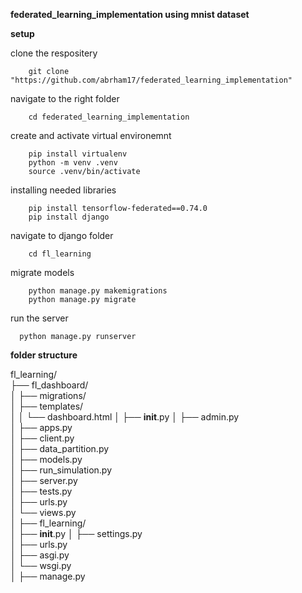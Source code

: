 **federated_learning_implementation using mnist dataset**

**setup**

clone the respositery
  
        git clone "https://github.com/abrham17/federated_learning_implementation"

navigate to the right folder
        
        cd federated_learning_implementation

create and activate virtual environemnt

        pip install virtualenv
        python -m venv .venv
        source .venv/bin/activate
  
installing needed libraries

        pip install tensorflow-federated==0.74.0
        pip install django

navigate to django folder
        
        cd fl_learning

migrate models 

        python manage.py makemigrations
        python manage.py migrate

run the server

      python manage.py runserver    


**folder structure**

fl_learning/                     
    ├── fl_dashboard/                 
    │     ├── migrations/               
    │     ├── templates/               
    │     │   └── dashboard.html
    │     ├── __init__.py
    │     ├── admin.py                  
    │     ├── apps.py                   
    │     ├── client.py                 
    │     ├── data_partition.py         
    │     ├── models.py                 
    │     ├── run_simulation.py        
    │     ├── server.py                 
    │     ├── tests.py                  
    │     ├── urls.py                   
    │     └── views.py                  
    │
    ├── fl_learning/                
    │     ├── __init__.py
    │     ├── settings.py              
    │     ├── urls.py                   
    │     ├── asgi.py                   
    │     └── wsgi.py                   
    │
    ├── manage.py                     
